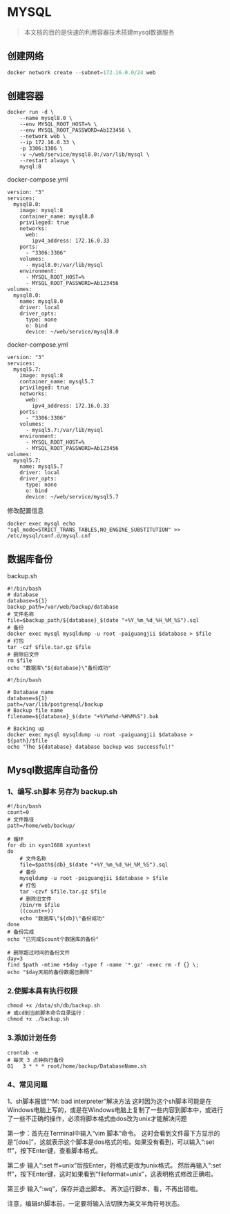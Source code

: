 # MYSQL

> 本文档的目的是快速的利用容器技术搭建mysql数据服务

## 创建网络

```php
docker network create --subnet=172.16.0.0/24 web
```
## 创建容器

```shell
docker run -d \
    --name mysql8.0 \
    --env MYSQL_ROOT_HOST=% \
    --env MYSQL_ROOT_PASSWORD=Ab123456 \
    --network web \
    --ip 172.16.0.33 \
    -p 3306:3306 \
    -v ~/web/service/mysql8.0:/var/lib/mysql \
    --restart always \
    mysql:8
```
docker-compose.yml

```shell
version: "3"
services:
  mysql8.0:
    image: mysql:8
    container_name: mysql8.0
    privileged: true
    networks:
      web:
        ipv4_address: 172.16.0.33
    ports:
      - "3306:3306"
    volumes:
      - mysql8.0:/var/lib/mysql
    environment:
      - MYSQL_ROOT_HOST=%
      - MYSQL_ROOT_PASSWORD=Ab123456
volumes:
  mysql8.0:
    name: mysql8.0
    driver: local
    driver_opts:
      type: none
      o: bind
      device: ~/web/service/mysql8.0

```
docker-compose.yml

```shell
version: "3"
services:
  mysql5.7:
    image: mysql:8
    container_name: mysql5.7
    privileged: true
    networks:
      web:
        ipv4_address: 172.16.0.33
    ports:
      - "3306:3306"
    volumes:
      - mysql5.7:/var/lib/mysql
    environment:
      - MYSQL_ROOT_HOST=%
      - MYSQL_ROOT_PASSWORD=Ab123456
volumes:
  mysql5.7:
    name: mysql5.7
    driver: local
    driver_opts:
      type: none
      o: bind
      device: ~/web/service/mysql5.7
```
修改配置信息

```shell
docker exec mysql echo "sql_mode=STRICT_TRANS_TABLES,NO_ENGINE_SUBSTITUTION" >> /etc/mysql/conf.d/mysql.cnf
```
## 数据库备份

backup.sh

```shell
#!/bin/bash
# database
database=${1}
backup_path=/var/web/backup/database
# 文件名称
file=$backup_path/${database}_$(date "+%Y_%m_%d_%H_%M_%S").sql
# 备份
docker exec mysql mysqldump -u root -paiguangjii $database > $file
# 打包
tar -czf $file.tar.gz $file
# 删除旧文件
rm $file
echo "数据库\"${database}\"备份成功"

#!/bin/bash

# Database name
database=${1}
path=/var/lib/postgresql/backup
# Backup file name
filename=${database}_$(date "+%Y%m%d-%H%M%S").bak

# Backing up
docker exec mysql mysqldump -u root -paiguangjii $database > ${path}/$file
echo "The ${database} database backup was successful!"
```

## Mysql数据库自动备份

### 1、编写.sh脚本 另存为 backup.sh
```shell
#!/bin/bash
count=0
# 文件路径
path=/home/web/backup/

# 循环
for db in xyun1688 xyuntest
do
	# 文件名称
	file=$path${db}_$(date "+%Y_%m_%d_%H_%M_%S").sql
	# 备份
	mysqldump -u root -paiguangjii $database > $file
	# 打包
	tar -czvf $file.tar.gz $file
	# 删除旧文件
	/bin/rm $file
	((count++))
	echo "数据库\"${db}\"备份成功"
done
# 备份完成
echo "已完成$count个数据库的备份"

# 删除超过时间的备份文件
day=3
find $path -mtime +$day -type f -name '*.gz' -exec rm -f {} \;
echo "$day天前的备份数据已删除"
```

### 2.使脚本具有执行权限
```shell
chmod +x /data/sh/db/backup.sh
# 或cd到当前脚本命令目录运行：
chmod +x ./backup.sh
```
### 3.添加计划任务

```shell
crontab -e
# 每天 3 点钟执行备份
01   3 * * * root/home/backup/DatabaseName.sh
```
### 4、常见问题

1、sh脚本报错“^M: bad interpreter”解决方法
这时因为这个sh脚本可能是在Windows电脑上写的，或是在Windows电脑上复制了一些内容到脚本中，或进行了一些不正确的操作，必须将脚本格式由dos改为unix才能解决问题

第一步：首先在Terminal中输入“vim 脚本”命令。 这时会看到文件最下方显示的是“[dos]”，这就表示这个脚本是dos格式的啦。如果没有看到，可以输入“:set ff”，按下Enter键，查看脚本格式。

第二步 输入“:set ff=unix”后按Enter，将格式更改为unix格式。 然后再输入“:set ff”，按下Enter键，这时如果看到“fileformat=unix”，这表明格式修改正确啦。

第三步 输入“:wq”，保存并退出脚本。 再次运行脚本，看，不再出错啦。

注意，编辑sh脚本前，一定要将输入法切换为英文半角符号状态。